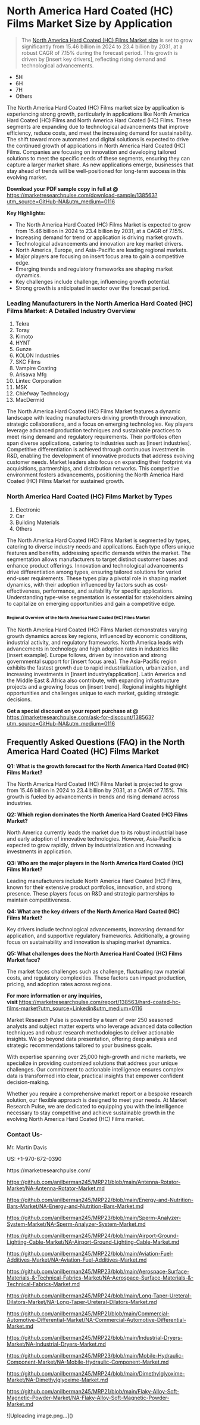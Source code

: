 <h1>North America Hard Coated (HC) Films Market&nbsp;Size by Application</h1><blockquote><p>The <a href="https://marketresearchpulse.com/download-sample/138563?utm_source=GitHub-NA&amp;utm_medium=0116">North America Hard Coated (HC) Films Market size</a> is set to grow significantly from 15.46 billion in 2024 to 23.4 billion by 2031, at a robust CAGR of 7.15% during the forecast period. This growth is driven by [insert key drivers], reflecting rising demand and technological advancements.</p></blockquote><ul><li>5H<li> 6H<li> 7H<li> Others</li></ul><p>The North America Hard Coated (HC) Films market size by application is experiencing strong growth, particularly in applications like North America Hard Coated (HC) Films and North America Hard Coated (HC) Films. These segments are expanding due to technological advancements that improve efficiency, reduce costs, and meet the increasing demand for sustainability. The shift toward more automated and digital solutions is expected to drive the continued growth of applications in North America Hard Coated (HC) Films. Companies are focusing on innovation and developing tailored solutions to meet the specific needs of these segments, ensuring they can capture a larger market share. As new applications emerge, businesses that stay ahead of trends will be well-positioned for long-term success in this evolving market.</p><p><strong>Download your PDF sample copy in full at @ </strong><a href="https://marketresearchpulse.com/download-sample/138563?utm_source=GitHub-NA&amp;utm_medium=0116">https://marketresearchpulse.com/download-sample/138563?utm_source=GitHub-NA&amp;utm_medium=0116</a></p><p><strong>Key Highlights: </strong></p><ul><li>The North America Hard Coated (HC) Films Market is expected to grow from 15.46 billion in 2024 to 23.4 billion by 2031, at a CAGR of 7.15%.</li><li>Increasing demand for trend or application is driving market growth.</li><li>Technological advancements and innovation are key market drivers.</li><li>North America, Europe, and Asia-Pacific are leading regional markets.</li><li>Major players are focusing on insert focus area to gain a competitive edge.</li><li>Emerging trends and regulatory frameworks are shaping market dynamics.</li><li>Key challenges include challenge, influencing growth potential.</li><li>Strong growth is anticipated in sector over the forecast period.</li></ul><h3>Leading Manufacturers in the North America Hard Coated (HC) Films Market: A Detailed Industry Overview</h3><ol><li>Tekra</li><li>Toray</li><li>Kimoto</li><li>HYNT</li><li>Gunze</li><li>KOLON Industries</li><li>SKC Films</li><li>Vampire Coating</li><li>Arisawa Mfg</li><li>Lintec Corporation</li><li>MSK</li><li>Chiefway Technology</li><li>MacDermid</li></ol><div class="flex max-w-full flex-col flex-grow"><div class="min-h-8 text-message flex w-full flex-col items-end gap-2 whitespace-normal break-words [.text-message+&amp;]:mt-5" dir="auto" data-message-author-role="assistant" data-message-id="fd8432e4-4910-450d-b182-61b7bfb0a01f" data-message-model-slug="gpt-4o"><div class="flex w-full flex-col gap-1 empty:hidden first:pt-[3px]"><div class="markdown prose w-full break-words dark:prose-invert light"><p>The North America Hard Coated (HC) Films Market features a dynamic landscape with leading manufacturers driving growth through innovation, strategic collaborations, and a focus on emerging technologies. Key players leverage advanced production techniques and sustainable practices to meet rising demand and regulatory requirements. Their portfolios often span diverse applications, catering to industries such as [insert industries]. Competitive differentiation is achieved through continuous investment in R&amp;D, enabling the development of innovative products that address evolving customer needs. Market leaders also focus on expanding their footprint via acquisitions, partnerships, and distribution networks. This competitive environment fosters advancements, positioning the North America Hard Coated (HC) Films Market for sustained growth.</p></div></div></div></div><h3>North America Hard Coated (HC) Films Market by Types</h3><ol><li>Electronic<li> Car<li> Building Materials<li> Others</li></ol><div class="flex max-w-full flex-col flex-grow"><div class="min-h-8 text-message flex w-full flex-col items-end gap-2 whitespace-normal break-words [.text-message+&amp;]:mt-5" dir="auto" data-message-author-role="assistant" data-message-id="084470be-0bb7-4664-bddf-5156b4f41249" data-message-model-slug="gpt-4o-mini"><div class="flex w-full flex-col gap-1 empty:hidden first:pt-[3px]"><div class="markdown prose w-full break-words dark:prose-invert light"><p>The North America Hard Coated (HC) Films Market is segmented by types, catering to diverse industry needs and applications. Each type offers unique features and benefits, addressing specific demands within the market. The segmentation allows manufacturers to target distinct customer bases and enhance product offerings. Innovation and technological advancements drive differentiation among types, ensuring tailored solutions for varied end-user requirements. These types play a pivotal role in shaping market dynamics, with their adoption influenced by factors such as cost-effectiveness, performance, and suitability for specific applications. Understanding type-wise segmentation is essential for stakeholders aiming to capitalize on emerging opportunities and gain a competitive edge.</p></div></div></div></div><h3><span style="font-size: 11px;">Regional Overview of the North America Hard Coated (HC) Films Market</span></h3><div class="flex max-w-full flex-col flex-grow"><div class="min-h-8 text-message flex w-full flex-col items-end gap-2 whitespace-normal break-words [.text-message+&amp;]:mt-5" dir="auto" data-message-author-role="assistant" data-message-id="e9038762-ce64-4e30-91c9-9bd413514231" data-message-model-slug="gpt-4o-mini"><div class="flex w-full flex-col gap-1 empty:hidden first:pt-[3px]"><div class="markdown prose w-full break-words dark:prose-invert light"><p>The North America Hard Coated (HC) Films Market demonstrates varying growth dynamics across key regions, influenced by economic conditions, industrial activity, and regulatory frameworks. North America leads with advancements in technology and high adoption rates in industries like [insert example]. Europe follows, driven by innovation and strong governmental support for [insert focus area]. The Asia-Pacific region exhibits the fastest growth due to rapid industrialization, urbanization, and increasing investments in [insert industry/application]. Latin America and the Middle East &amp; Africa also contribute, with expanding infrastructure projects and a growing focus on [insert trend]. Regional insights highlight opportunities and challenges unique to each market, guiding strategic decisions.</p></div></div></div></div><p><strong>Get a special discount on your report purchase at @ </strong><a href="https://marketresearchpulse.com/ask-for-discount/138563?utm_source=GitHub-NA&amp;utm_medium=0116">https://marketresearchpulse.com/ask-for-discount/138563?utm_source=GitHub-NA&amp;utm_medium=0116</a></p><h2>Frequently Asked Questions (FAQ) in the North America Hard Coated (HC) Films Market</h2><p><strong>Q1: What is the growth forecast for the North America Hard Coated (HC) Films Market?</strong></p><p>The North America Hard Coated (HC) Films Market is projected to grow from 15.46 billion in 2024 to 23.4 billion by 2031, at a CAGR of 7.15%. This growth is fueled by advancements in trends and rising demand across industries.</p><p><strong>Q2: Which region dominates the North America Hard Coated (HC) Films Market?</strong></p><p>North America currently leads the market due to its robust industrial base and early adoption of innovative technologies. However, Asia-Pacific is expected to grow rapidly, driven by industrialization and increasing investments in application.</p><p><strong>Q3: Who are the major players in the North America Hard Coated (HC) Films Market?</strong></p><p>Leading manufacturers include North America Hard Coated (HC) Films, known for their extensive product portfolios, innovation, and strong presence. These players focus on R&amp;D and strategic partnerships to maintain competitiveness.</p><p><strong>Q4: What are the key drivers of the North America Hard Coated (HC) Films Market?</strong></p><p>Key drivers include technological advancements, increasing demand for application, and supportive regulatory frameworks. Additionally, a growing focus on sustainability and innovation is shaping market dynamics.</p><p><strong>Q5: What challenges does the North America Hard Coated (HC) Films Market face?</strong></p><p>The market faces challenges such as challenge, fluctuating raw material costs, and regulatory complexities. These factors can impact production, pricing, and adoption rates across regions.</p><p><strong>For more information or any inquiries, visit&nbsp;</strong><a href="https://marketresearchpulse.com/report/138563/hard-coated-hc-films-market?utm_source=Linkedin&utm_medium=0116">https://marketresearchpulse.com/report/138563/hard-coated-hc-films-market?utm_source=Linkedin&utm_medium=0116</a></p><p>Market Research Pulse is powered by a team of over 250 seasoned analysts and subject matter experts who leverage advanced data collection techniques and robust research methodologies to deliver actionable insights. We go beyond data presentation, offering deep analysis and strategic recommendations tailored to your business goals.</p><p>With expertise spanning over 25,000 high-growth and niche markets, we specialize in providing customized solutions that address your unique challenges. Our commitment to actionable intelligence ensures complex data is transformed into clear, practical insights that empower confident decision-making.</p><p>Whether you require a comprehensive market report or a bespoke research solution, our flexible approach is designed to meet your needs. At Market Research Pulse, we are dedicated to equipping you with the intelligence necessary to stay competitive and achieve sustainable growth in the evolving North America Hard Coated (HC) Films market.</p><h3><strong>Contact Us-</strong></h3><p>Mr. Martin Davis</p><p>US: +1-970-672-0390</p><p>https://marketresearchpulse.com/</p><p><a href="https://github.com/anilberman245/MRP21/blob/main/Antenna-Rotator-Market/NA-Antenna-Rotator-Market.md">https://github.com/anilberman245/MRP21/blob/main/Antenna-Rotator-Market/NA-Antenna-Rotator-Market.md</a></p><p><a href="https://github.com/anilberman245/MRP22/blob/main/Energy-and-Nutrition-Bars-Market/NA-Energy-and-Nutrition-Bars-Market.md">https://github.com/anilberman245/MRP22/blob/main/Energy-and-Nutrition-Bars-Market/NA-Energy-and-Nutrition-Bars-Market.md</a></p><p><a href="https://github.com/anilberman245/MRP23/blob/main/Sperm-Analyzer-System-Market/NA-Sperm-Analyzer-System-Market.md">https://github.com/anilberman245/MRP23/blob/main/Sperm-Analyzer-System-Market/NA-Sperm-Analyzer-System-Market.md</a></p><p><a href="https://github.com/anilberman245/MRP24/blob/main/Airport-Ground-Lighting-Cable-Market/NA-Airport-Ground-Lighting-Cable-Market.md">https://github.com/anilberman245/MRP24/blob/main/Airport-Ground-Lighting-Cable-Market/NA-Airport-Ground-Lighting-Cable-Market.md</a></p><p><a href="https://github.com/anilberman245/MRP22/blob/main/Aviation-Fuel-Additives-Market/NA-Aviation-Fuel-Additives-Market.md">https://github.com/anilberman245/MRP22/blob/main/Aviation-Fuel-Additives-Market/NA-Aviation-Fuel-Additives-Market.md</a></p><p><a href="https://github.com/anilberman245/MRP23/blob/main/Aerospace-Surface-Materials-&-Technical-Fabrics-Market/NA-Aerospace-Surface-Materials-&-Technical-Fabrics-Market.md">https://github.com/anilberman245/MRP23/blob/main/Aerospace-Surface-Materials-&-Technical-Fabrics-Market/NA-Aerospace-Surface-Materials-&-Technical-Fabrics-Market.md</a></p><p><a href="https://github.com/anilberman245/MRP24/blob/main/Long-Taper-Ureteral-Dilators-Market/NA-Long-Taper-Ureteral-Dilators-Market.md">https://github.com/anilberman245/MRP24/blob/main/Long-Taper-Ureteral-Dilators-Market/NA-Long-Taper-Ureteral-Dilators-Market.md</a></p><p><a href="https://github.com/anilberman245/MRP21/blob/main/Commercial-Automotive-Differential-Market/NA-Commercial-Automotive-Differential-Market.md">https://github.com/anilberman245/MRP21/blob/main/Commercial-Automotive-Differential-Market/NA-Commercial-Automotive-Differential-Market.md</a></p><p><a href="https://github.com/anilberman245/MRP22/blob/main/Industrial-Dryers-Market/NA-Industrial-Dryers-Market.md">https://github.com/anilberman245/MRP22/blob/main/Industrial-Dryers-Market/NA-Industrial-Dryers-Market.md</a></p><p><a href="https://github.com/anilberman245/MRP23/blob/main/Mobile-Hydraulic-Component-Market/NA-Mobile-Hydraulic-Component-Market.md">https://github.com/anilberman245/MRP23/blob/main/Mobile-Hydraulic-Component-Market/NA-Mobile-Hydraulic-Component-Market.md</a></p><p><a href="https://github.com/anilberman245/MRP24/blob/main/Dimethylglyoxime-Market/NA-Dimethylglyoxime-Market.md">https://github.com/anilberman245/MRP24/blob/main/Dimethylglyoxime-Market/NA-Dimethylglyoxime-Market.md</a></p><p><a href="https://github.com/anilberman245/MRP21/blob/main/Flaky-Alloy-Soft-Magnetic-Powder-Market/NA-Flaky-Alloy-Soft-Magnetic-Powder-Market.md">https://github.com/anilberman245/MRP21/blob/main/Flaky-Alloy-Soft-Magnetic-Powder-Market/NA-Flaky-Alloy-Soft-Magnetic-Powder-Market.md</a></p>
![Uploading image.png…]()
